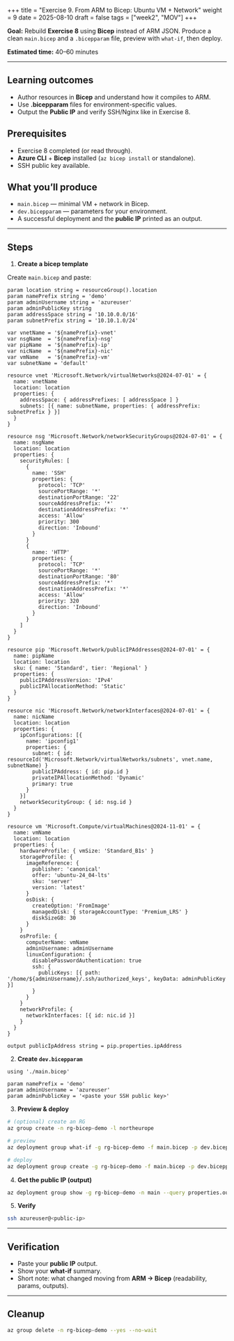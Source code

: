 +++
title = "Exercise 9. From ARM to Bicep: Ubuntu VM + Network"
weight = 9
date = 2025-08-10
draft = false
tags = ["week2", "MOV"]
+++

**Goal:** Rebuild **Exercise 8** using **Bicep** instead of ARM JSON. Produce a clean `main.bicep` and a `.bicepparam` file, preview with `what-if`, then deploy.

**Estimated time:** 40–60 minutes

---

## Learning outcomes
- Author resources in **Bicep** and understand how it compiles to ARM.
- Use **.bicepparam** files for environment-specific values.
- Output the **Public IP** and verify SSH/Nginx like in Exercise 8.

## Prerequisites
- Exercise 8 completed (or read through).
- **Azure CLI** + **Bicep** installed (`az bicep install` or standalone).
- SSH public key available.

## What you’ll produce
- `main.bicep` — minimal VM + network in Bicep.
- `dev.bicepparam` — parameters for your environment.
- A successful deployment and the **public IP** printed as an output.

---

## Steps

1) **Create a bicep template**

Create `main.bicep` and paste:
```bicep
param location string = resourceGroup().location
param namePrefix string = 'demo'
param adminUsername string = 'azureuser'
param adminPublicKey string
param addressSpace string = '10.10.0.0/16'
param subnetPrefix string = '10.10.1.0/24'

var vnetName = '${namePrefix}-vnet'
var nsgName  = '${namePrefix}-nsg'
var pipName  = '${namePrefix}-ip'
var nicName  = '${namePrefix}-nic'
var vmName   = '${namePrefix}-vm'
var subnetName = 'default'

resource vnet 'Microsoft.Network/virtualNetworks@2024-07-01' = {
  name: vnetName
  location: location
  properties: {
    addressSpace: { addressPrefixes: [ addressSpace ] }
    subnets: [{ name: subnetName, properties: { addressPrefix: subnetPrefix } }]
  }
}

resource nsg 'Microsoft.Network/networkSecurityGroups@2024-07-01' = {
  name: nsgName
  location: location
  properties: {
    securityRules: [
      {
        name: 'SSH'
        properties: {
          protocol: 'TCP'
          sourcePortRange: '*'
          destinationPortRange: '22'
          sourceAddressPrefix: '*'
          destinationAddressPrefix: '*'
          access: 'Allow'
          priority: 300
          direction: 'Inbound'
        }
      }
      {
        name: 'HTTP'
        properties: {
          protocol: 'TCP'
          sourcePortRange: '*'
          destinationPortRange: '80'
          sourceAddressPrefix: '*'
          destinationAddressPrefix: '*'
          access: 'Allow'
          priority: 320
          direction: 'Inbound'
        }
      }
    ]
  }
}

resource pip 'Microsoft.Network/publicIPAddresses@2024-07-01' = {
  name: pipName
  location: location
  sku: { name: 'Standard', tier: 'Regional' }
  properties: {
    publicIPAddressVersion: 'IPv4'
    publicIPAllocationMethod: 'Static'
  }
}

resource nic 'Microsoft.Network/networkInterfaces@2024-07-01' = {
  name: nicName
  location: location
  properties: {
    ipConfigurations: [{
      name: 'ipconfig1'
      properties: {
        subnet: { id: resourceId('Microsoft.Network/virtualNetworks/subnets', vnet.name, subnetName) }
        publicIPAddress: { id: pip.id }
        privateIPAllocationMethod: 'Dynamic'
        primary: true
      }
    }]
    networkSecurityGroup: { id: nsg.id }
  }
}

resource vm 'Microsoft.Compute/virtualMachines@2024-11-01' = {
  name: vmName
  location: location
  properties: {
    hardwareProfile: { vmSize: 'Standard_B1s' }
    storageProfile: {
      imageReference: {
        publisher: 'canonical'
        offer: 'ubuntu-24_04-lts'
        sku: 'server'
        version: 'latest'
      }
      osDisk: {
        createOption: 'FromImage'
        managedDisk: { storageAccountType: 'Premium_LRS' }
        diskSizeGB: 30
      }
    }
    osProfile: {
      computerName: vmName
      adminUsername: adminUsername
      linuxConfiguration: {
        disablePasswordAuthentication: true
        ssh: {
          publicKeys: [{ path: '/home/${adminUsername}/.ssh/authorized_keys', keyData: adminPublicKey }]
        }
      }
    }
    networkProfile: {
      networkInterfaces: [{ id: nic.id }]
    }
  }
}

output publicIpAddress string = pip.properties.ipAddress
```

2) **Create `dev.bicepparam`**
```bicep
using './main.bicep'

param namePrefix = 'demo'
param adminUsername = 'azureuser'
param adminPublicKey = '<paste your SSH public key>'
```

3) **Preview & deploy**
```bash
# (optional) create an RG
az group create -n rg-bicep-demo -l northeurope

# preview
az deployment group what-if -g rg-bicep-demo -f main.bicep -p dev.bicepparam

# deploy
az deployment group create -g rg-bicep-demo -f main.bicep -p dev.bicepparam
```

4) **Get the public IP (output)**
```bash
az deployment group show -g rg-bicep-demo -n main --query properties.outputs.publicIpAddress.value -o tsv
```

5) **Verify**
```bash
ssh azureuser@<public-ip>
```

---

## Verification
- Paste your **public IP** output.
- Show your **what-if** summary.
- Short note: what changed moving from **ARM → Bicep** (readability, params, outputs).

---

## Cleanup
```bash
az group delete -n rg-bicep-demo --yes --no-wait
```
